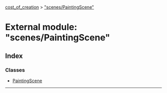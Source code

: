 [cost_of_creation](../README.md) > ["scenes/PaintingScene"](../modules/_scenes_paintingscene_.md)

# External module: "scenes/PaintingScene"

## Index

### Classes

* [PaintingScene](../classes/_scenes_paintingscene_.paintingscene.md)

---


